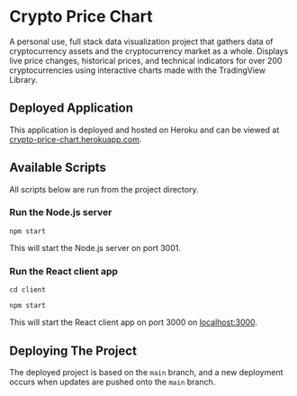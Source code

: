 # Crypto Price Chart

A personal use, full stack data visualization project that gathers data of cryptocurrency assets and the cryptocurrency market as a whole. Displays live price changes, historical prices, and technical indicators for over 200 cryptocurrencies using interactive charts made with the TradingView Library.
  
## Deployed Application

This application is deployed and hosted on Heroku and can be viewed at 
[crypto-price-chart.herokuapp.com](https://crypto-price-chart.herokuapp.com/).

## Available Scripts

All scripts below are run from the project directory.

### Run the Node.js server

`npm start`

This will start the Node.js server on port 3001.

### Run the React client app

`cd client`

`npm start`

This will start the React client app on port 3000 on [localhost:3000](http://localhost:3000).

## Deploying The Project

The deployed project is based on the `main` branch, and a new deployment occurs when updates are pushed onto the `main` branch.
